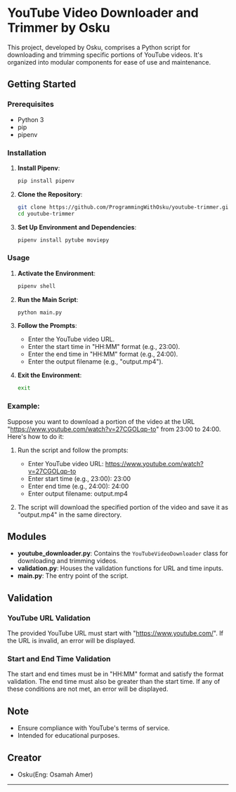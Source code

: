 # YouTube Video Downloader and Trimmer by Osku

This project, developed by Osku, comprises a Python script for downloading and trimming specific portions of YouTube videos. It's organized into modular components for ease of use and maintenance.

## Getting Started

### Prerequisites

- Python 3
- pip
- pipenv

### Installation

1. **Install Pipenv**:
   ```bash
   pip install pipenv
   ```

2. **Clone the Repository**:
   ```bash
   git clone https://github.com/ProgrammingWithOsku/youtube-trimmer.git
   cd youtube-trimmer
   ```

3. **Set Up Environment and Dependencies**:
   ```bash
   pipenv install pytube moviepy
   ```

### Usage

1. **Activate the Environment**:
   ```bash
   pipenv shell
   ```

2. **Run the Main Script**:
   ```bash
   python main.py
   ```

3. **Follow the Prompts**:

   - Enter the YouTube video URL.
   - Enter the start time in "HH:MM" format (e.g., 23:00).
   - Enter the end time in "HH:MM" format (e.g., 24:00).
   - Enter the output filename (e.g., "output.mp4").

4. **Exit the Environment**:
   ```bash
   exit
   ```

### Example:

Suppose you want to download a portion of the video at the URL "https://www.youtube.com/watch?v=27CGOLqp-to" from 23:00 to 24:00. Here's how to do it:

1. Run the script and follow the prompts:
   - Enter YouTube video URL: https://www.youtube.com/watch?v=27CGOLqp-to
   - Enter start time (e.g., 23:00): 23:00
   - Enter end time (e.g., 24:00): 24:00
   - Enter output filename: output.mp4

2. The script will download the specified portion of the video and save it as "output.mp4" in the same directory.

## Modules

- **youtube_downloader.py**: Contains the `YouTubeVideoDownloader` class for downloading and trimming videos.
- **validation.py**: Houses the validation functions for URL and time inputs.
- **main.py**: The entry point of the script.

## Validation

### YouTube URL Validation

The provided YouTube URL must start with "https://www.youtube.com/". If the URL is invalid, an error will be displayed.

### Start and End Time Validation

The start and end times must be in "HH:MM" format and satisfy the format validation. The end time must also be greater than the start time. If any of these conditions are not met, an error will be displayed.

## Note

- Ensure compliance with YouTube's terms of service.
- Intended for educational purposes.

## Creator

- Osku(Eng: Osamah Amer)

---